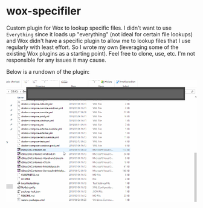 # wox-specifiler
Custom plugin for Wox to lookup specific files.
I didn't want to use `Everything` since it loads up "everything" (not ideal for certain file lookups) and Wox didn't have a specific plugin to allow me to lookup files that I use regularly with least effort.
So I wrote my own (leveraging some of the existing Wox plugins as a starting point).
Feel free to clone, use, etc. I'm not responsible for any issues it may cause.

Below is a rundown of the plugin:

![Screencast](Media/Specifiler.gif)

